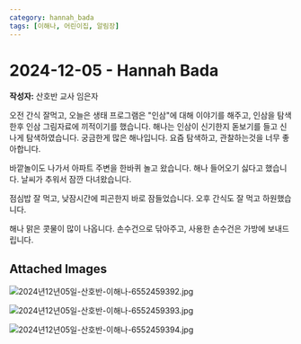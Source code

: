 ```yaml
---
category: hannah_bada
tags: [이해나, 어린이집, 알림장]
---
```


# 2024-12-05 - Hannah Bada

**작성자:** 산호반 교사 임은자  

오전 간식 잘먹고,  오늘은  생태 프로그램은 "인삼"에 대해 이야기를 해주고, 인삼을 탐색한후 인삼 그림자료에 끼적이기를 했습니다.  해나는 인삼이 신기한지 돋보기를 들고 신나게 탐색하였습니다. 궁금한게 많은 해나입니다.  요즘 탐색하고, 관찰하는것을 너무 좋아합니다.  

바깥놀이도 나가서 아파트 주변을 한바퀴 놀고 왔습니다. 해나 들어오기 싫다고 했습니다.  날씨가 추워서 잠깐 다녀왔습니다.  

점심밥 잘 먹고, 낮잠시간에 피곤한지 바로 잠들었습니다.  오후 간식도 잘 먹고 하원했습니다. 

해나 맑은 콧물이 많이 나옵니다.  손수건으로 닦아주고, 사용한 손수건은 가방에 보내드립니다.

## Attached Images
![2024년12년05일-산호반-이해나-6552459392.jpg](https://feghi.github.io/assets/img/bada_photo/2024년12년05일-산호반-이해나-6552459392.jpg)

![2024년12년05일-산호반-이해나-6552459393.jpg](https://feghi.github.io/assets/img/bada_photo/2024년12년05일-산호반-이해나-6552459393.jpg)

![2024년12년05일-산호반-이해나-6552459394.jpg](https://feghi.github.io/assets/img/bada_photo/2024년12년05일-산호반-이해나-6552459394.jpg)

